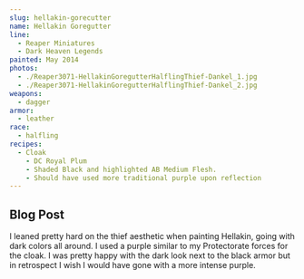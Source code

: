 ```yaml
---
slug: hellakin-gorecutter
name: Hellakin Goregutter
line:
  - Reaper Miniatures
  - Dark Heaven Legends
painted: May 2014
photos:
  - ./Reaper3071-HellakinGoregutterHalflingThief-Dankel_1.jpg
  - ./Reaper3071-HellakinGoregutterHalflingThief-Dankel_2.jpg
weapons:
  - dagger
armor:
  - leather
race:
  - halfling
recipes:
  - Cloak
    - DC Royal Plum
    - Shaded Black and highlighted AB Medium Flesh.
    - Should have used more traditional purple upon reflection
---
```


## Blog Post

I leaned pretty hard on the thief aesthetic when painting Hellakin, going with dark colors all around. I used a purple similar to my Protectorate forces for the cloak. I was pretty happy with the dark look next to the black armor but in retrospect I wish I would have gone with a more intense purple.
